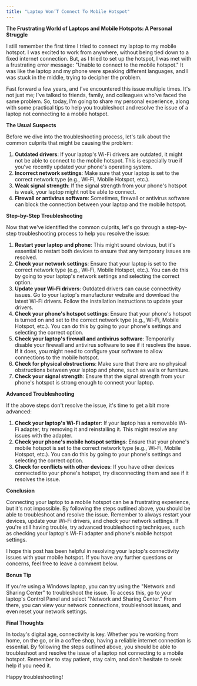 ```yaml
---
title: "Laptop Won’T Connect To Mobile Hotspot"
---
```


**The Frustrating World of Laptops and Mobile Hotspots: A Personal Struggle**

I still remember the first time I tried to connect my laptop to my mobile hotspot. I was excited to work from anywhere, without being tied down to a fixed internet connection. But, as I tried to set up the hotspot, I was met with a frustrating error message: "Unable to connect to the mobile hotspot." It was like the laptop and my phone were speaking different languages, and I was stuck in the middle, trying to decipher the problem.

Fast forward a few years, and I've encountered this issue multiple times. It's not just me; I've talked to friends, family, and colleagues who've faced the same problem. So, today, I'm going to share my personal experience, along with some practical tips to help you troubleshoot and resolve the issue of a laptop not connecting to a mobile hotspot.

**The Usual Suspects**

Before we dive into the troubleshooting process, let's talk about the common culprits that might be causing the problem:

1. **Outdated drivers**: If your laptop's Wi-Fi drivers are outdated, it might not be able to connect to the mobile hotspot. This is especially true if you've recently updated your phone's operating system.
2. **Incorrect network settings**: Make sure that your laptop is set to the correct network type (e.g., Wi-Fi, Mobile Hotspot, etc.).
3. **Weak signal strength**: If the signal strength from your phone's hotspot is weak, your laptop might not be able to connect.
4. **Firewall or antivirus software**: Sometimes, firewall or antivirus software can block the connection between your laptop and the mobile hotspot.

**Step-by-Step Troubleshooting**

Now that we've identified the common culprits, let's go through a step-by-step troubleshooting process to help you resolve the issue:

1. **Restart your laptop and phone**: This might sound obvious, but it's essential to restart both devices to ensure that any temporary issues are resolved.
2. **Check your network settings**: Ensure that your laptop is set to the correct network type (e.g., Wi-Fi, Mobile Hotspot, etc.). You can do this by going to your laptop's network settings and selecting the correct option.
3. **Update your Wi-Fi drivers**: Outdated drivers can cause connectivity issues. Go to your laptop's manufacturer website and download the latest Wi-Fi drivers. Follow the installation instructions to update your drivers.
4. **Check your phone's hotspot settings**: Ensure that your phone's hotspot is turned on and set to the correct network type (e.g., Wi-Fi, Mobile Hotspot, etc.). You can do this by going to your phone's settings and selecting the correct option.
5. **Check your laptop's firewall and antivirus software**: Temporarily disable your firewall and antivirus software to see if it resolves the issue. If it does, you might need to configure your software to allow connections to the mobile hotspot.
6. **Check for physical obstructions**: Make sure that there are no physical obstructions between your laptop and phone, such as walls or furniture.
7. **Check your signal strength**: Ensure that the signal strength from your phone's hotspot is strong enough to connect your laptop.

**Advanced Troubleshooting**

If the above steps don't resolve the issue, it's time to get a bit more advanced:

1. **Check your laptop's Wi-Fi adapter**: If your laptop has a removable Wi-Fi adapter, try removing it and reinstalling it. This might resolve any issues with the adapter.
2. **Check your phone's mobile hotspot settings**: Ensure that your phone's mobile hotspot is set to the correct network type (e.g., Wi-Fi, Mobile Hotspot, etc.). You can do this by going to your phone's settings and selecting the correct option.
3. **Check for conflicts with other devices**: If you have other devices connected to your phone's hotspot, try disconnecting them and see if it resolves the issue.

**Conclusion**

Connecting your laptop to a mobile hotspot can be a frustrating experience, but it's not impossible. By following the steps outlined above, you should be able to troubleshoot and resolve the issue. Remember to always restart your devices, update your Wi-Fi drivers, and check your network settings. If you're still having trouble, try advanced troubleshooting techniques, such as checking your laptop's Wi-Fi adapter and phone's mobile hotspot settings.

I hope this post has been helpful in resolving your laptop's connectivity issues with your mobile hotspot. If you have any further questions or concerns, feel free to leave a comment below.

**Bonus Tip**

If you're using a Windows laptop, you can try using the "Network and Sharing Center" to troubleshoot the issue. To access this, go to your laptop's Control Panel and select "Network and Sharing Center." From there, you can view your network connections, troubleshoot issues, and even reset your network settings.

**Final Thoughts**

In today's digital age, connectivity is key. Whether you're working from home, on the go, or in a coffee shop, having a reliable internet connection is essential. By following the steps outlined above, you should be able to troubleshoot and resolve the issue of a laptop not connecting to a mobile hotspot. Remember to stay patient, stay calm, and don't hesitate to seek help if you need it.

Happy troubleshooting!